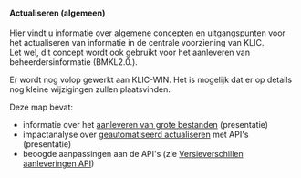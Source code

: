 ﻿#### Actualiseren (algemeen)

Hier vindt u informatie over algemene concepten en uitgangspunten voor het actualiseren van informatie in de centrale voorziening van KLIC.  \
Let wel, dit concept wordt ook gebruikt voor het aanleveren van beheerdersinformatie (BMKL2.0.).

Er wordt nog volop gewerkt aan KLIC-WIN. Het is mogelijk dat er op details nog kleine wijzigingen zullen plaatsvinden.

Deze map bevat:
* informatie over het [aanleveren van grote bestanden](Aanleveren%20grote%20bestanden.ppsx) (presentatie)
* impactanalyse over [geautomatiseerd actualiseren](IA%20Geautomatiseerd%20actualiseren%20(overzicht).ppsx) met API's (presentatie)
* beoogde aanpassingen aan de API's (zie [Versieverschillen aanleveringen API](Versieverschillen%20Aanleveringen%20API%20v1.0.pdf))
